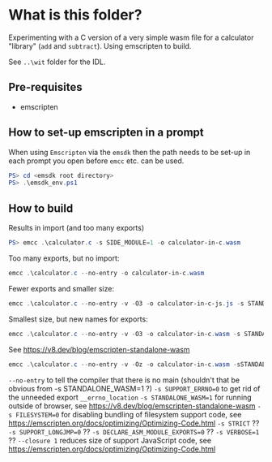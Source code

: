 # What is this folder?

Experimenting with a C version of a very simple wasm file for a calculator "library" (`add` and `subtract`). Using emscripten to build.

See `..\wit` folder for the IDL.

## Pre-requisites

* emscripten

## How to set-up emscripten in a prompt

When using `Emscripten` via the `emsdk` then the path needs to be set-up in each
prompt you open before `emcc` etc. can be used.

```powershell
PS> cd <emsdk root directory>
PS> .\emsdk_env.ps1
```

## How to build

Results in import (and too many exports)

```powershell
PS> emcc .\calculator.c -s SIDE_MODULE=1 -o calculator-in-c.wasm
```

Too many exports, but no import:

```powershell
emcc .\calculator.c --no-entry -o calculator-in-c.wasm
```

Fewer exports and smaller size:

```powershell
emcc .\calculator.c --no-entry -v -O3 -o calculator-in-c-js.js -s STANDALONE_WASM=1
```

Smallest size, but new names for exports:

```powershell
emcc .\calculator.c --no-entry -v -O3 -o calculator-in-c.wasm -s STANDALONE_WASM=1
```

See https://v8.dev/blog/emscripten-standalone-wasm

```powershell
emcc .\calculator.c --no-entry -v -Oz -o calculator-in-c.wasm -sSTANDALONE_WASM=1 -sFILESYSTEM=0 -sSTRICT -sSUPPORT_ERRNO=0 -sVERBOSE=1
```

`--no-entry` to tell the compiler that there is no main (shouldn't that be obvious from -s STANDALONE_WASM=1 ?)
`-s SUPPORT_ERRNO=0` to get rid of the unneeded export `__errno_location`
`-s STANDALONE_WASM=1` for running outside of browser, see https://v8.dev/blog/emscripten-standalone-wasm
`-s FILESYSTEM=0` for disabling bundling of filesystem support code, see https://emscripten.org/docs/optimizing/Optimizing-Code.html
`-s STRICT` ??
`-s SUPPORT_LONGJMP=0` ??
`-s DECLARE_ASM_MODULE_EXPORTS=0` ??
`-s VERBOSE=1` ??
`--closure 1` reduces size of support JavaScript code, see https://emscripten.org/docs/optimizing/Optimizing-Code.html